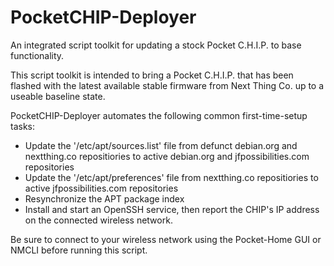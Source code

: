 # PocketCHIP-Deployer
An integrated script toolkit for updating a stock Pocket C.H.I.P. to base functionality.

This script toolkit is intended to bring a Pocket C.H.I.P. that has been flashed with the latest available stable firmware from Next Thing Co. up to a useable baseline state.

PocketCHIP-Deployer automates the following common first-time-setup tasks:

- Update the '/etc/apt/sources.list' file from defunct debian.org and nextthing.co repositiories to active debian.org and jfpossibilities.com repositories
- Update the '/etc/apt/preferences' file from nextthing.co repositiories to active jfpossibilities.com repositories
- Resynchronize the APT package index
- Install and start an OpenSSH service, then report the CHIP's IP address on the connected wireless network.

Be sure to connect to your wireless network using the Pocket-Home GUI or NMCLI before running this script.
